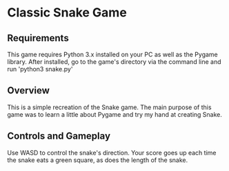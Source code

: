# Classic Snake Game

## Requirements

This game requires Python 3.x installed on your PC as well as the Pygame library. After installed, go to the game's directory via the command line and run 'python3 snake.py'

## Overview

This is a simple recreation of the Snake game. The main purpose of this game was to learn a little about Pygame and try my hand at creating Snake.

## Controls and Gameplay

Use WASD to control the snake's direction. Your score goes up each time the snake eats a green square, as does the length of the snake.
